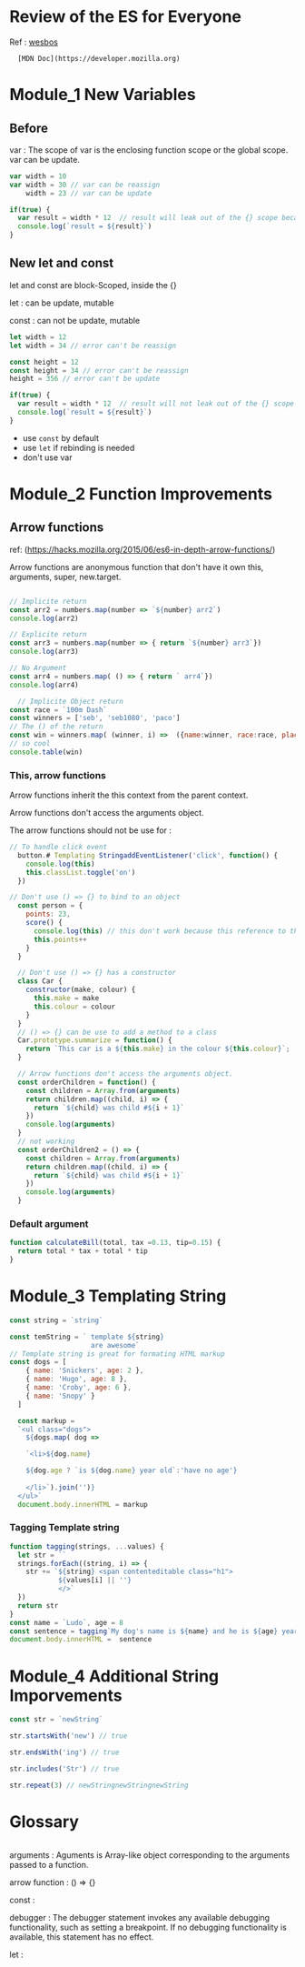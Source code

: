 # Review of the ES for Everyone

Ref : [wesbos](https://courses.wesbos.com/account/)

      [MDN Doc](https://developer.mozilla.org)


# Module_1  New Variables

## Before 

var : The scope of var is the enclosing function scope or the global scope.
      var can be update.

```javascript
var width = 10
var width = 30 // var can be reassign
    width = 23 // var can be update

if(true) {
  var result = width * 12  // result will leak out of the {} scope because there is no function
  console.log(`result = ${result}`)
}
```

## New let and const

let and const are block-Scoped, inside the {}

let : can be update, mutable

const : can not be update, mutable

```javascript
let width = 12
let width = 34 // error can't be reassign

const height = 12
const height = 34 // error can't be reassign
height = 356 // error can't be update

if(true) {
  var result = width * 12  // result will not leak out of the {} scope
  console.log(`result = ${result}`)
}
```
* use `const` by default
* use  `let` if rebinding is needed
* don't use var

# Module_2 Function Improvements

## Arrow functions

ref: (https://hacks.mozilla.org/2015/06/es6-in-depth-arrow-functions/)

  Arrow functions are anonymous function that don't have it own this, arguments, super, new.target.


```javascript

// Implicite return
const arr2 = numbers.map(number => `${number} arr2`)
console.log(arr2)

// Explicite return
const arr3 = numbers.map(number => { return `${number} arr3`})
console.log(arr3)

// No Argument
const arr4 = numbers.map( () => { return ` arr4`})
console.log(arr4)

  // Implicite Object return
const race = `100m Dash`
const winners = ['seb', 'seb1080', 'paco']
// The () of the return 
const win = winners.map( (winner, i) =>  ({name:winner, race:race, place: i}))
// so cool
console.table(win)
```

### This, arrow functions 

  Arrow functions inherit the this context from the parent context.

  Arrow functions don't access the arguments object. 

The arrow  functions should not be use for : 

```javascript
// To handle click event
  button.# Templating StringaddEventListener('click', function() {
    console.log(this)
    this.classList.toggle('on')
  })

// Don't use () => {} to bind to an object
  const person = {
    points: 23,
    score() {
      console.log(this) // this don't work because this reference to the window()
      this.points++
    }
  }

  // Don't use () => {} has a constructor
  class Car {
    constructor(make, colour) {
      this.make = make
      this.colour = colour
    }
  }
  // () => {} can be use to add a method to a class
  Car.prototype.summarize = function() {
    return `This car is a ${this.make} in the colour ${this.colour}`;
  }

  // Arrow functions don't access the arguments object.
  const orderChildren = function() {
    const children = Array.from(arguments)
    return children.map((child, i) => {
      return `${child} was child #${i + 1}`
    })
    console.log(arguments)
  }
  // not working 
  const orderChildren2 = () => {
    const children = Array.from(arguments)
    return children.map((child, i) => {
      return `${child} was child #${i + 1}`
    })
    console.log(arguments)
  }
```
### Default argument

```javascript
function calculateBill(total, tax =0.13, tip=0.15) {
  return total * tax + total * tip 
}
```

# Module_3 Templating String

```javascript
const string = `string`

const temString = ` template ${string} 
                    are awesome`
// Template string is great for formating HTML markup
const dogs = [
    { name: 'Snickers', age: 2 },
    { name: 'Hugo', age: 8 },
    { name: 'Croby', age: 6 },
    { name: 'Snopy' }
  ]

  const markup = 
  `<ul class="dogs">
    ${dogs.map( dog =>

    `<li>${dog.name}

    ${dog.age ? `is ${dog.name} year old`:'have no age'}
    
    </li>`).join('')}
  </ul>`
  document.body.innerHTML = markup
```

### Tagging Template string

```javascript
function tagging(strings, ...values) {
  let str = ``
  strings.forEach((string, i) => {
    str += `${string} <span contenteditable class="h1">
            ${values[i] || ''}
            </>`
  })
  return str
}
const name = `Ludo`, age = 8 
const sentence = tagging`My dog's name is ${name} and he is ${age} year old`
document.body.innerHTML =  sentence
```


# Module_4 Additional String Imporvements

```javascript
const str = `newString`

str.startsWith('new') // true

str.endsWith('ing') // true

str.includes('Str') // true

str.repeat(3) // newStringnewStringnewString
```












































# Glossary

```javascript

```

arguments : Aguments is Array-like object corresponding to the arguments passed to a function.

arrow function : () => {}

const : 

debugger : The debugger statement invokes any available debugging functionality, such
          as setting a breakpoint. If no debugging functionality is available, this
          statement has no effect.

let :  